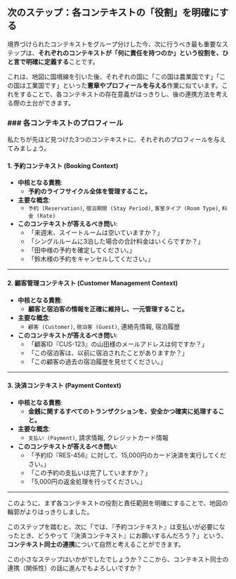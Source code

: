 ## 次のステップ：各コンテキストの「役割」を明確にする

境界づけられたコンテキストをグループ分けした今、次に行うべき最も重要なステップは、**それぞれのコンテキストが「何に責任を持つのか」という役割を、ひと言で明確に定義する**ことです。

これは、地図に国境線を引いた後、それぞれの国に「この国は農業国です」「この国は工業国です」といった**憲章やプロフィールを与える**作業に似ています。これをすることで、各コンテキストの存在意義がはっきりし、後の連携方法を考える際の土台ができます。

### ### 各コンテキストのプロフィール

私たちが先ほど見つけた3つのコンテキストに、それぞれのプロフィールを与えてみましょう。

#### 1. 予約コンテキスト (Booking Context)
* **中核となる責務**:
    * **予約のライフサイクル全体を管理すること。**
* **主要な概念**:
    * `予約 (Reservation)`, `宿泊期間 (Stay Period)`, `客室タイプ (Room Type)`, `料金 (Rate)`
* **このコンテキストが答えるべき問い**:
    * 「来週末、スイートルームは空いていますか？」
    * 「シングルルームに3泊した場合の合計料金はいくらですか？」
    * 「田中様の予約を確定してください。」
    * 「鈴木様の予約をキャンセルしてください。」

---
#### 2. 顧客管理コンテキスト (Customer Management Context)
* **中核となる責務**:
    * **顧客と宿泊客の情報を正確に維持し、一元管理すること。**
* **主要な概念**:
    * `顧客 (Customer)`, `宿泊客 (Guest)`, 連絡先情報, 宿泊履歴
* **このコンテキストが答えるべき問い**:
    * 「顧客ID『CUS-123』の山田様のメールアドレスは何ですか？」
    * 「この宿泊客は、以前に宿泊されたことがありますか？」
    * 「この顧客の過去の宿泊履歴を見せてください。」

---
#### 3. 決済コンテキスト (Payment Context)
* **中核となる責務**:
    * **金銭に関するすべてのトランザクションを、安全かつ確実に処理すること。**
* **主要な概念**:
    * `支払い (Payment)`, 請求情報, クレジットカード情報
* **このコンテキストが答えるべき問い**:
    * 「予約ID『RES-456』に対して、15,000円のカード決済を実行してください。」
    * 「この予約の支払いは完了していますか？」
    * 「5,000円の返金処理を行ってください。」



---
このように、まず各コンテキストの役割と責任範囲を明確にすることで、地図の輪郭がよりはっきりしました。

このステップを踏むと、次に「では、『予約コンテキスト』は支払いが必要になったとき、どうやって『決済コンテキスト』にお願いするんだろう？」という、**コンテキスト同士の連携**について自然と考えることができます。

この小さなステップはいかがでしたでしょうか？ここから、コンテキスト同士の連携（関係性）の話に進んでもよろしいですか？